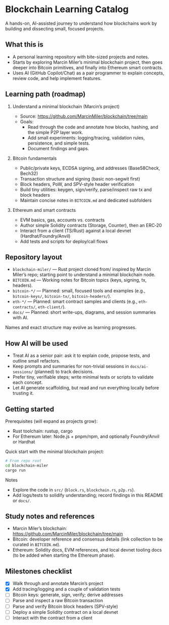 # Blockchain Learning Catalog

A hands-on, AI-assisted journey to understand how blockchains work by building and dissecting small, focused projects.

## What this is

- A personal learning repository with bite-sized projects and notes.
- Starts by exploring Marcin Miler’s minimal blockchain project, then goes deeper into Bitcoin primitives, and finally into Ethereum smart contracts.
- Uses AI (GitHub Copilot/Chat) as a pair programmer to explain concepts, review code, and help implement features.

## Learning path (roadmap)

1. Understand a minimal blockchain (Marcin’s project)

   - Source: https://github.com/MarcinMiler/blockchain/tree/main
   - Goals:
     - Read through the code and annotate how blocks, hashing, and the simple P2P layer work.
     - Add small experiments: logging/tracing, validation rules, persistence, and simple tests.
     - Document findings and gaps.

2. Bitcoin fundamentals

   - Public/private keys, ECDSA signing, and addresses (Base58Check, Bech32)
   - Transaction structure and signing (basic non-segwit first)
   - Block headers, PoW, and SPV-style header verification
   - Build tiny utilities: keygen, sign/verify, parse/inspect raw tx and block headers
   - Maintain concise notes in `BITCOIN.md` and dedicated subfolders

3. Ethereum and smart contracts
   - EVM basics, gas, accounts vs. contracts
   - Author simple Solidity contracts (Storage, Counter), then an ERC‑20
   - Interact from a client (TS/Rust) against a local devnet (Hardhat/Foundry/Anvil)
   - Add tests and scripts for deploy/call flows

## Repository layout

- `blockchain-miler/` — Rust project cloned from/ inspired by Marcin Miler’s repo; starting point to understand a minimal blockchain node.
- `BITCOIN.md` — Working notes for Bitcoin topics (keys, signing, tx, headers).
- `bitcoin-*/` — Planned: small, focused tools and examples (e.g., `bitcoin-keys/`, `bitcoin-tx/`, `bitcoin-headers/`).
- `eth-*/` — Planned: smart contract samples and clients (e.g., `eth-contracts/`, `eth-client/`).
- `docs/` — Planned: short write-ups, diagrams, and session summaries with AI.

Names and exact structure may evolve as learning progresses.

## How AI will be used

- Treat AI as a senior pair: ask it to explain code, propose tests, and outline small refactors.
- Keep prompts and summaries for non-trivial sessions in `docs/ai-sessions/` (planned) to track decisions.
- Prefer tiny, verifiable steps; write minimal tests or scripts to validate each concept.
- Let AI generate scaffolding, but read and run everything locally before trusting it.

## Getting started

Prerequisites (will expand as projects grow):

- Rust toolchain: rustup, cargo
- For Ethereum later: Node.js + pnpm/npm, and optionally Foundry/Anvil or Hardhat

Quick start with the minimal blockchain project:

```bash
# From repo root
cd blockchain-miler
cargo run
```

Notes

- Explore the code in `src/` (`block.rs`, `blockchain.rs`, `p2p.rs`).
- Add logs/tests to solidify understanding; record findings in this README or `docs/`.

## Study notes and references

- Marcin Miler’s blockchain: https://github.com/MarcinMiler/blockchain/tree/main
- Bitcoin: developer reference and consensus details (link collection to be curated in `BITCOIN.md`).
- Ethereum: Solidity docs, EVM references, and local devnet tooling docs (to be added when starting the Ethereum phase).

## Milestones checklist

- [x] Walk through and annotate Marcin’s project
- [x] Add tracing/logging and a couple of validation tests
- [ ] Bitcoin keys: generate, sign, verify; derive addresses
- [ ] Parse and inspect a raw Bitcoin transaction
- [ ] Parse and verify Bitcoin block headers (SPV-style)
- [ ] Deploy a simple Solidity contract on a local devnet
- [ ] Interact with the contract from a client
